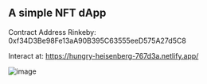 ## A simple NFT dApp


Contract Address Rinkeby: 0xf34D3Be98Fe13aA90B395C63555eeD575A27d5C8


Interact at: https://hungry-heisenberg-767d3a.netlify.app/

![image](https://user-images.githubusercontent.com/84708985/131962912-6b269aaf-e0a9-4340-9ff3-40a776f87e55.png)
